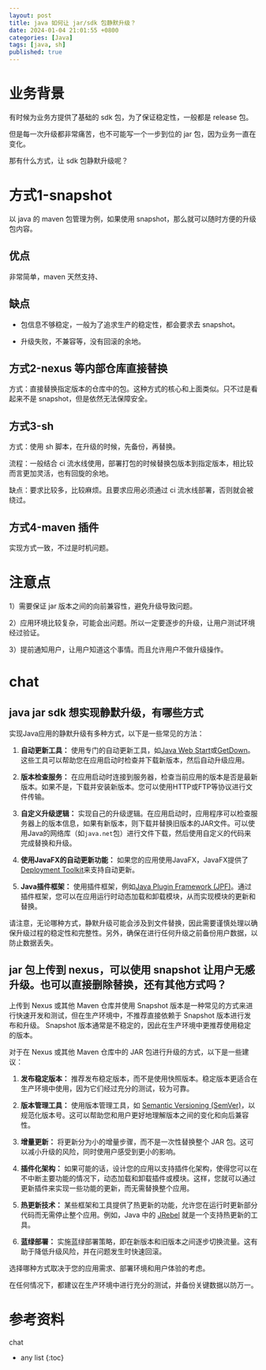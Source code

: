 ```yaml
---
layout: post
title: java 如何让 jar/sdk 包静默升级？
date: 2024-01-04 21:01:55 +0800
categories: [Java]
tags: [java, sh]
published: true
---
```


# 业务背景

有时候为业务方提供了基础的 sdk 包，为了保证稳定性，一般都是 release 包。

但是每一次升级都非常痛苦，也不可能写一个一步到位的 jar 包，因为业务一直在变化。

那有什么方式，让 sdk 包静默升级呢？


# 方式1-snapshot

以 java 的 maven 包管理为例，如果使用 snapshot，那么就可以随时方便的升级包内容。

## 优点

非常简单，maven 天然支持、

## 缺点

- 包信息不够稳定，一般为了追求生产的稳定性，都会要求去 snapshot。

- 升级失败，不兼容等，没有回滚的余地。

## 方式2-nexus 等内部仓库直接替换

方式：直接替换指定版本的仓库中的包。这种方式的核心和上面类似。只不过是看起来不是 snapshot，但是依然无法保障安全。

## 方式3-sh

方式：使用 sh 脚本，在升级的时候，先备份，再替换。

流程：一般结合 ci 流水线使用，部署打包的时候替换包版本到指定版本，相比较而言更加灵活，也有回旋的余地。

缺点：要求比较多，比较麻烦。且要求应用必须通过 ci 流水线部署，否则就会被绕过。

## 方式4-maven 插件

实现方式一致，不过是时机问题。


# 注意点

1）需要保证 jar 版本之间的向前兼容性，避免升级导致问题。

2）应用环境比较复杂，可能会出问题。所以一定要逐步的升级，让用户测试环境经过验证。

3）提前通知用户，让用户知道这个事情。而且允许用户不做升级操作。

# chat

## java jar sdk 想实现静默升级，有哪些方式

实现Java应用的静默升级有多种方式，以下是一些常见的方法：

1. **自动更新工具：** 使用专门的自动更新工具，如[Java Web Start](https://docs.oracle.com/javase/8/docs/technotes/guides/javaws/)或[GetDown](https://github.com/threerings/getdown)。这些工具可以帮助您在应用启动时检查并下载新版本，然后自动升级应用。

2. **版本检查服务：** 在应用启动时连接到服务器，检查当前应用的版本是否是最新版本。如果不是，下载并安装新版本。您可以使用HTTP或FTP等协议进行文件传输。

3. **自定义升级逻辑：** 实现自己的升级逻辑。在应用启动时，应用程序可以检查服务器上的版本信息，如果有新版本，则下载并替换旧版本的JAR文件。可以使用Java的网络库（如`java.net`包）进行文件下载，然后使用自定义的代码来完成替换和升级。

4. **使用JavaFX的自动更新功能：** 如果您的应用使用JavaFX，JavaFX提供了[Deployment Toolkit](https://docs.oracle.com/javafx/2/deployment/self-contained-packaging.htm)来支持自动更新。

5. **Java插件框架：** 使用插件框架，例如[Java Plugin Framework (JPF)](https://github.com/jpf/jpf)。通过插件框架，您可以在应用运行时动态加载和卸载模块，从而实现模块的更新和替换。

请注意，无论哪种方式，静默升级可能会涉及到文件替换，因此需要谨慎处理以确保升级过程的稳定性和完整性。另外，确保在进行任何升级之前备份用户数据，以防止数据丢失。

## jar 包上传到 nexus，可以使用 snapshot 让用户无感升级。也可以直接删除替换，还有其他方式吗？

上传到 Nexus 或其他 Maven 仓库并使用 Snapshot 版本是一种常见的方式来进行快速开发和测试，但在生产环境中，不推荐直接依赖于 Snapshot 版本进行发布和升级。 Snapshot 版本通常是不稳定的，因此在生产环境中更推荐使用稳定的版本。

对于在 Nexus 或其他 Maven 仓库中的 JAR 包进行升级的方式，以下是一些建议：

1. **发布稳定版本：** 推荐发布稳定版本，而不是使用快照版本。稳定版本更适合在生产环境中使用，因为它们经过充分的测试，较为可靠。

2. **版本管理工具：** 使用版本管理工具，如 [Semantic Versioning (SemVer)](https://semver.org/)，以规范化版本号。这可以帮助您和用户更好地理解版本之间的变化和向后兼容性。

3. **增量更新：** 将更新分为小的增量步骤，而不是一次性替换整个 JAR 包。这可以减小升级的风险，同时使用户感受到更小的影响。

4. **插件化架构：** 如果可能的话，设计您的应用以支持插件化架构，使得您可以在不中断主要功能的情况下，动态加载和卸载插件或模块。这样，您就可以通过更新插件来实现一些功能的更新，而无需替换整个应用。

5. **热更新技术：** 某些框架和工具提供了热更新的功能，允许您在运行时更新部分代码而无需停止整个应用。例如，Java 中的 [JRebel](https://www.jrebel.com/) 就是一个支持热更新的工具。

6. **蓝绿部署：** 实施蓝绿部署策略，即在新版本和旧版本之间逐步切换流量。这有助于降低升级风险，并在问题发生时快速回滚。

选择哪种方式取决于您的应用需求、部署环境和用户体验的考虑。

在任何情况下，都建议在生产环境中进行充分的测试，并备份关键数据以防万一。

# 参考资料

chat

* any list
{:toc}